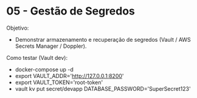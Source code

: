 # 05 - Gestão de Segredos

Objetivo:
- Demonstrar armazenamento e recuperação de segredos (Vault / AWS Secrets Manager / Doppler).

Como testar (Vault dev):
- docker-compose up -d
- export VAULT_ADDR='http://127.0.0.1:8200'
- export VAULT_TOKEN='root-token'
- vault kv put secret/devapp DATABASE_PASSWORD='SuperSecret123'
